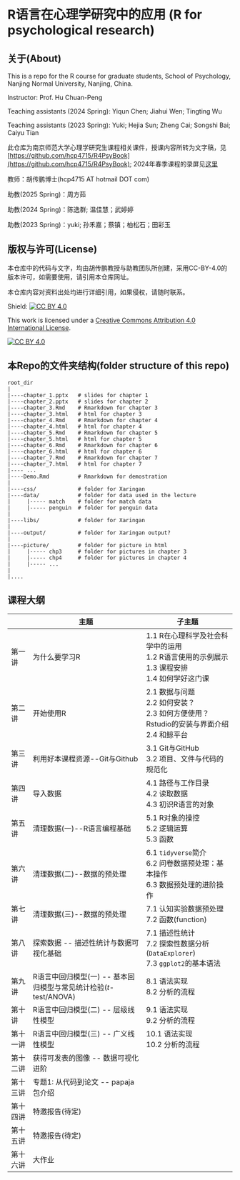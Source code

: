 # R语言在心理学研究中的应用 (R for psychological research)

## 关于(About)

This is a repo for the R course for graduate students, School of Psychology, Nanjing Normal University, Nanjing, China.

Instructor: Prof. Hu Chuan-Peng

Teaching assistants (2024 Spring): Yiqun Chen; Jiahui Wen; Tingting Wu

Teaching assistants (2023 Spring): Yuki; Hejia Sun; Zheng Cai; Songshi Bai; Caiyu Tian

此仓库为南京师范大学心理学研究生课程相关课件，授课内容所转为文字稿，见[https://github.com/hcp4715/R4PsyBook](https://github.com/hcp4715/R4PsyBook); 2024年春季课程的录屏见[这里](https://space.bilibili.com/252509184/lists/2314135)

教师：胡传鹏博士(hcp4715 AT hotmail DOT com)

助教(2025 Spring)：周方茹

助教(2024 Spring)：陈逸群; 温佳慧；武婷婷

助教(2023 Spring)：yuki; 孙禾嘉；蔡镇；柏松石；田彩玉


## 版权与许可(License)

本仓库中的代码与文字，均由胡传鹏教授与助教团队所创建，采用CC-BY-4.0的版本许可，如需要使用，请引用本仓库网址。

本仓库内容对资料出处均进行详细引用，如果侵权，请随时联系。

Shield: [![CC BY 4.0](https://img.shields.io/badge/License-CC%20BY%204.0-lightgrey.svg)](http://creativecommons.org/licenses/by/4.0/)

This work is licensed under a [Creative Commons Attribution 4.0 International License](http://creativecommons.org/licenses/by/4.0/).

[![CC BY 4.0](https://i.creativecommons.org/l/by/4.0/88x31.png)](http://creativecommons.org/licenses/by/4.0/)

## 本Repo的文件夹结构(folder structure of this repo)

```         
root_dir
|
|----chapter_1.pptx   # slides for chapter 1
|----chapter_2.pptx   # slides for chapter 2
|----chapter_3.Rmd    # Rmarkdown for chapter 3
|----chapter_3.html   # html for chapter 3
|----chapter_4.Rmd    # Rmarkdown for chapter 4
|----chapter_4.html   # html for chapter 4
|----chapter_5.Rmd    # Rmarkdown for chapter 5
|----chapter_5.html   # html for chapter 5
|----chapter_6.Rmd    # Rmarkdown for chapter 6
|----chapter_6.html   # html for chapter 6
|----chapter_7.Rmd    # Rmarkdown for chapter 7
|----chapter_7.html   # html for chapter 7
|---- ...
|----Demo.Rmd         # Rmarkdown for demostration
|
|----css/             # folder for Xaringan
|----data/            # folder for data used in the lecture
|     |----- match    # folder for match data
|     |----- penguin  # folder for penguin data
| 
|----libs/            # folder for Xaringan
|
|----output/          # folder for Xaringan output?
|
|----picture/         # folder for picture in html
|     |----- chp3     # folder for pictures in chapter 3
|     |----- chp4     # folder for pictures in chapter 4
|     |----- ...
|
|....
```

## 课程大纲

|      | 主题  | 子主题 |
|------|------|--------|
| 第一讲 | 为什么要学习R | 1.1 R在心理科学及社会科学中的运用<br>1.2 R语言使用的示例展示<br>1.3 课程安排<br>1.4 如何学好这门课 |
| 第二讲 | 开始使用R | 2.1 数据与问题<br>2.2 如何安装？<br>2.3 如何方便使用？Rstudio的安装与界面介绍<br>2.4 和鲸平台 |
| 第三讲 | 利用好本课程资源--Git与Github | 3.1 Git与GitHub<br>3.2 项目、文件与代码的规范化 |
| 第四讲 | 导入数据 | 4.1 路径与工作目录<br>4.2 读取数据<br>4.3 初识R语言的对象 |
| 第五讲 | 清理数据(一)--R语言编程基础 | 5.1 R对象的操控<br>5.2 逻辑运算<br>5.3 函数 |
| 第六讲 | 清理数据(二)--数据的预处理 | 6.1 `tidyverse`简介<br>6.2 问卷数据预处理：基本操作<br>6.3 数据预处理的进阶操作 |
| 第七讲 | 清理数据(三)--数据的预处理 | 7.1 认知实验数据预处理<br>7.2 函数(function) |
| 第八讲 | 探索数据 -- 描述性统计与数据可视化基础 | 7.1 描述性统计<br>7.2 探索性数据分析(`DataExplorer`)<br>7.3 `ggplot2`的基本语法 |
| 第九讲 | R语言中回归模型(一) -- 基本回归模型与常见统计检验(*t*-test/ANOVA) | 8.1 语法实现<br>8.2 分析的流程 |
| 第十讲 | R语言中回归模型(二) -- 层级线性模型 | 9.1 语法实现<br>9.2 分析的流程 |
| 第十一讲 | R语言中回归模型(三) -- 广义线性模型 | 10.1 语法实现<br>10.2 分析的流程 |
| 第十二讲 | 获得可发表的图像 -- 数据可视化进阶 |  |
| 第十三讲 | 专题1: 从代码到论文 -- papaja包介绍 |  |
| 第十四讲 | 特邀报告(待定) |  |
| 第十五讲 | 特邀报告(待定) |  |
| 第十六讲 | 大作业 |  |
